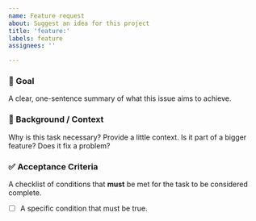 ```yaml
---
name: Feature request
about: Suggest an idea for this project
title: 'feature:'
labels: feature
assignees: ''

---
```


### 🎯 Goal
A clear, one-sentence summary of what this issue aims to achieve.

### 📝 Background / Context
Why is this task necessary? Provide a little context. Is it part of a bigger feature? Does it fix a problem?

### ✅ Acceptance Criteria
A checklist of conditions that **must** be met for the task to be considered complete.

- [ ] A specific condition that must be true.
